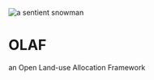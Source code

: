 ![a sentient snowman](https://upload.wikimedia.org/wikipedia/en/6/6d/Olaf_from_Disney%27s_Frozen.png)
# OLAF
an Open Land-use Allocation Framework
